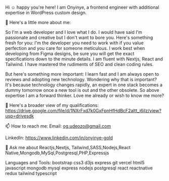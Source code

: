 Hi ☺️ happy you're here! I am Onyinye, a frontend engineer with additional expertise in WordPress custom design.

🚀 Here's a little more about me:

So I'm a web developer and I love what I do. I would have said I'm passionate and creative but I don't want to bore you. Here's something fresh for you: I'm the developer you need to work with if you value perfection and you care for someone meticulous. I work best when developing from Figma designs, be sure you will get the exact specifications down to the minute details. I am fluent with Nextjs, React and Tailwind. I have mastered the rudiments of SEO and clean coding rules.

But here's something more important: I learn fast and I am always open to reviews and adopting new technology. Wondering why that is important? It's because technology changes rapidly, an expert in one stack becomes a dummy tomorrow once a new tool is out and the other obsolete. So above expertise I am a forward thinker. Love me already or wish to know me more? 

📄 Here's a broader view of my qualifications: https://drive.google.com/file/d/1NXrFxd7k0GxFpnHfHdBcF2altt_i6ilz/view?usp=drivesdk

📫 How to reach me: 
Email:
og.udeozo@gmail.com

LinkedIn:
https://www.linkedin.com/in/onyinye-gold

💬 Ask me about Reactjs,Nextjs, Tailwind,SASS,Nodejs,React Native,Mongodb,MySql,Postgresql,PHP,Expressjs

Languages and Tools:
bootstrap css3 d3js express git vercel html5 javascript mongodb mysql express nodejs postgresql react reactnative redux tailwind typescript
